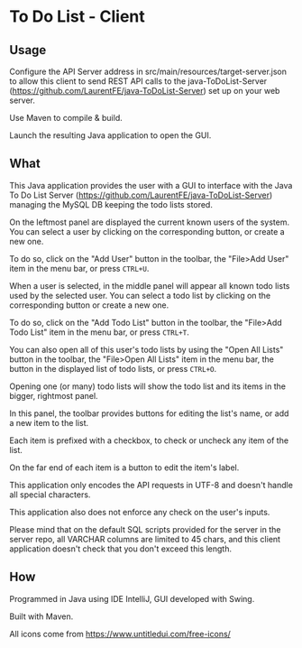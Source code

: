 # To Do List - Client

## Usage

Configure the API Server  address in src/main/resources/target-server.json to allow this client to send REST API calls 
to the java-ToDoList-Server (https://github.com/LaurentFE/java-ToDoList-Server) set up on your web server.

Use Maven to compile & build.

Launch the resulting Java application to open the GUI.

## What

This Java application provides the user with a GUI to interface with the Java To Do List Server
(https://github.com/LaurentFE/java-ToDoList-Server) managing the MySQL DB keeping the todo lists stored.

On the leftmost panel are displayed the current known users of the system. You can select a user by clicking on the 
corresponding button, or create a new one. 

To do so, click on the "Add User" button in the toolbar, the "File>Add User" item in the menu bar, or press `CTRL+U`.

When a user is selected, in the middle panel will appear all known todo lists used by the selected user. You can select
 a todo list by clicking on the corresponding button or create a new one. 

To do so, click on the "Add Todo List" button in the toolbar, the "File>Add Todo List" item in the menu bar, or press 
`CTRL+T`. 

You can also open all of this user's todo lists by using the "Open All Lists" button in the toolbar, the "File>Open All 
Lists" item in the menu bar, the button in the displayed list of todo lists, or press `CTRL+O`.

Opening one (or many) todo lists will show the todo list and its items in the bigger, rightmost panel. 

In this panel, the toolbar provides buttons for editing the list's name, or add a new item to the list. 

Each item is prefixed with a checkbox, to check or uncheck any item of the list.

On the far end of each item is a button to edit the item's label.

This application only encodes the API requests in UTF-8 and doesn't handle all special characters.

This application also does not enforce any check on the user's inputs.

Please mind that on the default SQL scripts provided for the server in the server repo, all VARCHAR columns are limited
to 45 chars, and this client application doesn't check that you don't exceed this length.


## How

Programmed in Java using IDE IntelliJ, GUI developed with Swing.

Built with Maven.

All icons come from https://www.untitledui.com/free-icons/